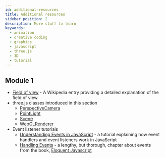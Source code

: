 ```yaml
---
id: additional-resources
title: Additional resources
sidebar_position: 2
description: More stuff to learn
keywords:
  - animation
  - creative coding
  - graphics
  - javascript
  - three.js
  - 3D
  - tutorial
---
```


## Module 1

* [Field of view](https://en.wikipedia.org/wiki/Field_of_view) - A Wikipedia
  entry providing a detailed explanation of the field of view.
* three.js classes introduced in this section
  * [PerspectiveCamera](https://threejs.org/docs/index.html#api/en/cameras/PerspectiveCamera)
  * [PointLight](https://threejs.org/docs/index.html#api/en/lights/PointLight)
  * [Scene](https://threejs.org/docs/index.html#api/en/scenes/Scene)
  * [WebGLRenderer](https://threejs.org/docs/index.html#api/en/renderers/WebGLRenderer)
* Event listener tutorials
  * [Understanding Events in JavaScript](https://www.digitalocean.com/community/tutorials/understanding-events-in-javascript) -
    a tutorial explaining how event handlers and event listeners work in
    JavaScript
  * [Handling Events](https://eloquentjavascript.net/15_event.html) - a lengthy,
    but thorough, chapter about events from the book,
    [Eloquent Javascript](https://eloquentjavascript.net/)

[^2]: [Use of SI units in three.js (GitHub Issue)](https://github.com/mrdoob/three.js/issues/6259)
